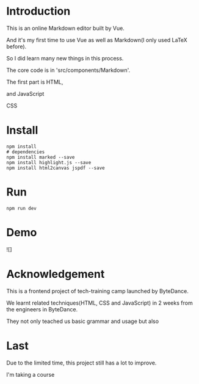 # Introduction

This is an online Markdown editor built by Vue.

And it's my first time to use Vue as well as Markdown(I only used LaTeX before).

So I did learn many new things in this process.

The core code is in 'src/components/Markdown'.

The first part is HTML,

and JavaScript

CSS

# Install
```
npm install
# dependencies
npm install marked --save
npm install highlight.js --save
npm install html2canvas jspdf --save
```

# Run
```npm run dev```

# Demo

![]

# Acknowledgement
This is a frontend project of tech-training camp launched by ByteDance.

We learnt related techniques(HTML, CSS and JavaScript) in 2 weeks from the engineers in ByteDance.

They not only teached us basic grammar and usage but also 

# Last
Due to the limited time, this project still has a lot to improve.

I'm taking a course 
